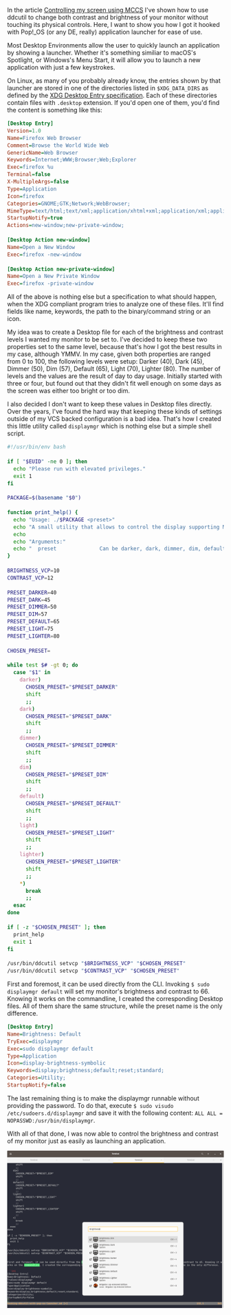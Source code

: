 [//]: # (TITLE: Changing your display's brightness using the system launcher)
[//]: # (DESCRIPTION: Using application launcher to control the brightness and contrast of my screen)
[//]: # (DATE: 2021-10-03)
[//]: # (UPDATE DATE: 2023-01-11)
[//]: # (TAGS: mccs, ddcutil, brightness control, displaymgr)

In the article [Controlling my screen using MCCS](#controlling-my-screen-using-mccs) I've shown how to use ddcutil to change both contrast and brightness of your monitor without touching its physical controls. Here, I want to show you how I got it hooked with Pop!_OS (or any DE, really) application launcher for ease of use.

Most Desktop Environments allow the user to quickly launch an application by showing a launcher. Whether it's something similiar to macOS's Spotlight, or Windows's Menu Start, it will allow you to launch a new application with just a few keystrokes.

On Linux, as many of you probably already know, the entries shown by that launcher are stored in one of the directories listed in `$XDG_DATA_DIRS` as defined by the [XDG Desktop Entry specification](https://specifications.freedesktop.org/desktop-entry-spec/desktop-entry-spec-latest.html). Each of these directories contain files with `.desktop` extension. If you'd open one of them, you'd find the content is something like this:

```ini
[Desktop Entry]
Version=1.0
Name=Firefox Web Browser
Comment=Browse the World Wide Web
GenericName=Web Browser
Keywords=Internet;WWW;Browser;Web;Explorer
Exec=firefox %u
Terminal=false
X-MultipleArgs=false
Type=Application
Icon=firefox
Categories=GNOME;GTK;Network;WebBrowser;
MimeType=text/html;text/xml;application/xhtml+xml;application/xml;application/rss+xml;application/rdf+xml;image/gif;image/jpeg;image/png;x-scheme-handler/http;x-scheme-handler/https;x-scheme-handler/ftp;x-scheme-handler/chrome;video/webm;application/x-xpinstall;
StartupNotify=true
Actions=new-window;new-private-window;

[Desktop Action new-window]
Name=Open a New Window
Exec=firefox -new-window

[Desktop Action new-private-window]
Name=Open a New Private Window
Exec=firefox -private-window
```

All of the above is nothing else but a specification to what should happen, when the XDG compliant program tries to analyze one of these files. It'll find fields like name, keywords, the path to the binary/command string or an icon.

My idea was to create a Desktop file for each of the brightness and contrast levels I wanted my monitor to be set to. I've decided to keep these two properties set to the same level, because that's how I got the best results in my case, although YMMV. In my case, given both properties are ranged from 0 to 100, the following levels were setup: Darker (40), Dark (45), Dimmer (50), Dim (57), Default (65), Light (70), Lighter (80). The number of levels and the values are the result of day to day usage. Initially started with three or four, but found out that they didn't fit well enough on some days as the screen was either too bright or too dim.

I also decided I don't want to keep these values in Desktop files directly. Over the years, I've found the hard way that keeping these kinds of settings outside of my VCS backed configuration is a bad idea. That's how I created this little utility called `displaymgr` which is nothing else but a simple shell script.

```bash
#!/usr/bin/env bash

if [ "$EUID" -ne 0 ]; then
  echo "Please run with elevated privileges."
  exit 1
fi

PACKAGE=$(basename "$0")

function print_help() {
  echo "Usage: ./$PACKAGE <preset>"
  echo "A small utility that allows to control the display supporting MCCS procotol."
  echo
  echo "Arguments:"
  echo "  preset              Can be darker, dark, dimmer, dim, default, light or lighter."
}

BRIGHTNESS_VCP=10
CONTRAST_VCP=12

PRESET_DARKER=40
PRESET_DARK=45
PRESET_DIMMER=50
PRESET_DIM=57
PRESET_DEFAULT=65
PRESET_LIGHT=75
PRESET_LIGHTER=80

CHOSEN_PRESET=

while test $# -gt 0; do
  case "$1" in
    darker)
      CHOSEN_PRESET="$PRESET_DARKER"
      shift
      ;;
    dark)
      CHOSEN_PRESET="$PRESET_DARK"
      shift
      ;;
    dimmer)
      CHOSEN_PRESET="$PRESET_DIMMER"
      shift
      ;;
    dim)
      CHOSEN_PRESET="$PRESET_DIM"
      shift
      ;;
    default)
      CHOSEN_PRESET="$PRESET_DEFAULT"
      shift
      ;;
    light)
      CHOSEN_PRESET="$PRESET_LIGHT"
      shift
      ;;
    lighter)
      CHOSEN_PRESET="$PRESET_LIGHTER"
      shift
      ;;
    *)
      break
      ;;
  esac
done

if [ -z "$CHOSEN_PRESET" ]; then
  print_help
  exit 1
fi

/usr/bin/ddcutil setvcp "$BRIGHTNESS_VCP" "$CHOSEN_PRESET"
/usr/bin/ddcutil setvcp "$CONTRAST_VCP" "$CHOSEN_PRESET"
```

First and foremost, it can be used directly from the CLI. Invoking `$ sudo displaymgr default` will set my monitor's brightness and contrast to 66. Knowing it works on the commandline, I created the corresponding Desktop files. All of them share the same structure, while the preset name is the only difference.

```ini
[Desktop Entry]
Name=Brightness: Default
TryExec=displaymgr
Exec=sudo displaymgr default
Type=Application
Icon=display-brightness-symbolic
Keywords=display;brightness;default;reset;standard;
Categories=Utility;
StartupNotify=false
```

The last remaining thing is to make the displaymgr runnable without providing the password. To do that, execute `$ sudo visudo /etc/sudoers.d/displaymgr` and save it with the following content: `ALL ALL = NOPASSWD:/usr/bin/displaymgr`.

With all of that done, I was now able to control the brightness and contrast of my monitor just as easily as launching an application.

![Pop!_OS Application Launcher with Brightness entries controlling the mentioned properties on top of my Terminal window with this very article being written using VIM](launcher.png)
